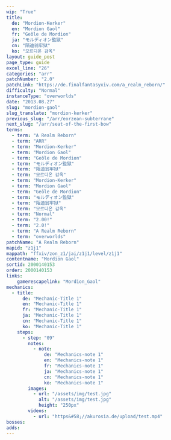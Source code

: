```yaml
---
wip: "True"
title:
  de: "Mordion-Kerker"
  en: "Mordion Gaol"
  fr: "Geôle de Mordion"
  ja: "モルディオン監獄"
  cn: "陌迪翁牢狱"
  ko: "모르디온 감옥"
layout: guide_post
page_type: guide
excel_line: "26"
categories: "arr"
patchNumber: "2.0"
patchLink: "https://de.finalfantasyxiv.com/a_realm_reborn/"
difficulty: "Normal"
instanceType: "overworlds"
date: "2013.08.27"
slug: "mordion-gaol"
slug_translate: "mordion-kerker"
previous_slug: "/arr/eorzean-subterrane"
next_slug: "/arr/seat-of-the-first-bow"
terms:
  - term: "A Realm Reborn"
  - term: "ARR"
  - term: "Mordion-Kerker"
  - term: "Mordion Gaol"
  - term: "Geôle de Mordion"
  - term: "モルディオン監獄"
  - term: "陌迪翁牢狱"
  - term: "모르디온 감옥"
  - term: "Mordion-Kerker"
  - term: "Mordion Gaol"
  - term: "Geôle de Mordion"
  - term: "モルディオン監獄"
  - term: "陌迪翁牢狱"
  - term: "모르디온 감옥"
  - term: "Normal"
  - term: "2.00!"
  - term: "2.0!"
  - term: "A Realm Reborn"
  - term: "overworlds"
patchName: "A Realm Reborn"
mapid: "z1j1"
mappath: "ffxiv/zon_z1/jai/z1j1/level/z1j1"
contentname: "Mordion Gaol"
sortid: 2000140153
order: 2000140153
links:
    gamerescapelink: "Mordion_Gaol"
mechanics:
  - title:
      de: "Mechanic-Title 1"
      en: "Mechanic-Title 1"
      fr: "Mechanic-Title 1"
      ja: "Mechanic-Title 1"
      cn: "Mechanic-Title 1"
      ko: "Mechanic-Title 1"
    steps:
      - step: "09"
        notes:
          - note:
              de: "Mechanics-note 1"
              en: "Mechanics-note 1"
              fr: "Mechanics-note 1"
              ja: "Mechanics-note 1"
              cn: "Mechanics-note 1"
              ko: "Mechanics-note 1"
        images:
          - url: "/assets/img/test.jpg"
            alt: "/assets/img/test.jpg"
            height: "250px"
        videos:
          - url: "https&#58;//akurosia.de/upload/test.mp4"
bosses:
adds:
---
```

